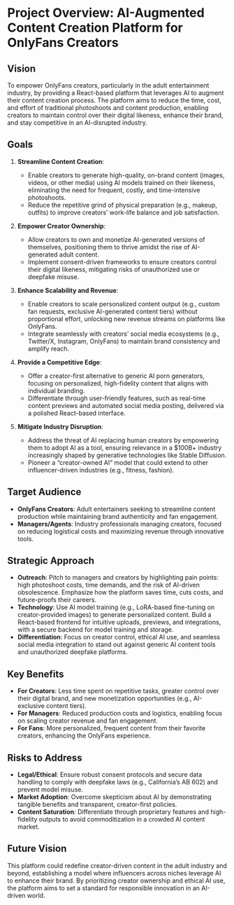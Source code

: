 # Project Overview: AI-Augmented Content Creation Platform for OnlyFans Creators

## Vision
To empower OnlyFans creators, particularly in the adult entertainment industry, by providing a React-based platform that leverages AI to augment their content creation process. The platform aims to reduce the time, cost, and effort of traditional photoshoots and content production, enabling creators to maintain control over their digital likeness, enhance their brand, and stay competitive in an AI-disrupted industry.

## Goals
1. **Streamline Content Creation**:
   - Enable creators to generate high-quality, on-brand content (images, videos, or other media) using AI models trained on their likeness, eliminating the need for frequent, costly, and time-intensive photoshoots.
   - Reduce the repetitive grind of physical preparation (e.g., makeup, outfits) to improve creators’ work-life balance and job satisfaction.

2. **Empower Creator Ownership**:
   - Allow creators to own and monetize AI-generated versions of themselves, positioning them to thrive amidst the rise of AI-generated adult content.
   - Implement consent-driven frameworks to ensure creators control their digital likeness, mitigating risks of unauthorized use or deepfake misuse.

3. **Enhance Scalability and Revenue**:
   - Enable creators to scale personalized content output (e.g., custom fan requests, exclusive AI-generated content tiers) without proportional effort, unlocking new revenue streams on platforms like OnlyFans.
   - Integrate seamlessly with creators’ social media ecosystems (e.g., Twitter/X, Instagram, OnlyFans) to maintain brand consistency and amplify reach.

4. **Provide a Competitive Edge**:
   - Offer a creator-first alternative to generic AI porn generators, focusing on personalized, high-fidelity content that aligns with individual branding.
   - Differentiate through user-friendly features, such as real-time content previews and automated social media posting, delivered via a polished React-based interface.

5. **Mitigate Industry Disruption**:
   - Address the threat of AI replacing human creators by empowering them to adopt AI as a tool, ensuring relevance in a $100B+ industry increasingly shaped by generative technologies like Stable Diffusion.
   - Pioneer a “creator-owned AI” model that could extend to other influencer-driven industries (e.g., fitness, fashion).

## Target Audience
- **OnlyFans Creators**: Adult entertainers seeking to streamline content production while maintaining brand authenticity and fan engagement.
- **Managers/Agents**: Industry professionals managing creators, focused on reducing logistical costs and maximizing revenue through innovative tools.

## Strategic Approach
- **Outreach**: Pitch to managers and creators by highlighting pain points: high photoshoot costs, time demands, and the risk of AI-driven obsolescence. Emphasize how the platform saves time, cuts costs, and future-proofs their careers.
- **Technology**: Use AI model training (e.g., LoRA-based fine-tuning on creator-provided images) to generate personalized content. Build a React-based frontend for intuitive uploads, previews, and integrations, with a secure backend for model training and storage.
- **Differentiation**: Focus on creator control, ethical AI use, and seamless social media integration to stand out against generic AI content tools and unauthorized deepfake platforms.

## Key Benefits
- **For Creators**: Less time spent on repetitive tasks, greater control over their digital brand, and new monetization opportunities (e.g., AI-exclusive content tiers).
- **For Managers**: Reduced production costs and logistics, enabling focus on scaling creator revenue and fan engagement.
- **For Fans**: More personalized, frequent content from their favorite creators, enhancing the OnlyFans experience.

## Risks to Address
- **Legal/Ethical**: Ensure robust consent protocols and secure data handling to comply with deepfake laws (e.g., California’s AB 602) and prevent model misuse.
- **Market Adoption**: Overcome skepticism about AI by demonstrating tangible benefits and transparent, creator-first policies.
- **Content Saturation**: Differentiate through proprietary features and high-fidelity outputs to avoid commoditization in a crowded AI content market.

## Future Vision
This platform could redefine creator-driven content in the adult industry and beyond, establishing a model where influencers across niches leverage AI to enhance their brand. By prioritizing creator ownership and ethical AI use, the platform aims to set a standard for responsible innovation in an AI-driven world.